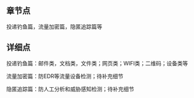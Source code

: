 ## 章节点
投递钓鱼篇，流量加密篇，隐匿追踪篇等

## 详细点

投递钓鱼篇：邮件类，文档类，文件类；网页类；WIFI类；二维码；设备类等

流量加密篇：防EDR等流量设备检测；待补充细节

隐匿追踪篇：防人工分析和威胁感知检测；待补充细节